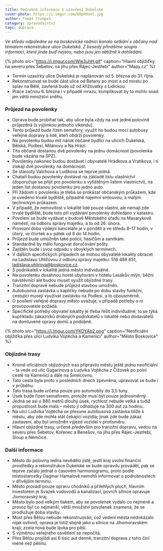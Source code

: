 ```yaml
---
title: Podrobné informace k uzavření Dukelské
cover-photo: https://i.imgur.com/68pH9sel.jpg
author: Tomáš Trumpeš
category: zpravodajství
tags: doprava
---
```


*Ve středu odpoledne se na boskovické radnici konalo setkání s občany nad tématem rekonstrukce ulice Dukelská. Z besedy přinášíme soupis informací, které jinde buď nejsou, nebo jsou jen obtížně k dohledání.*

{% photo src="https://i.imgur.com/Wle3uhH.gif" caption="Hlavní objížďky: na severu přes Šebetov, na jihu přes Rájec-Jestřebí" author="Mapy.cz" %}

* Termín uzavírky ulice Dukelská je naplánován od 5. března do 31. října.
* Rekonstruovat se bude část ulice od Betany po most a od mostu po splav na Bělé, zavřená bude už od křižovatky s Lidickou.
* Práce začnou 6. března i v případě mrazu, komplikovat by to mohlo snad jen větší množství sněhu.

### Průjezd na povolenky

* Oprava bude probíhat tak, aby ulice byla vždy na své jedné polovině průjezdná (s výjimkou jednoho víkendu).
* Tento průjezd bude řízen semafory, využít ho budou moci autobusy veřejné dopravy a lidé, kteří obdrží povolenky.
* Na povolenku budou mít nárok občané bydlící na ulicích Dukelská, Bělská, Podlesí, Milánovy a Na Hrázi.
* Tito občané dostanou dvě povolenky na jednu domácnost (povolenka bude vázána na SPZ).
* Povolenky nakonec budou dostávat i obyvatelé Hrádkova a Vratíkova, i ti získají dvě povolenky na domácnost.
* Se starosty Valchova a Ludíkova se teprve jedná.
* Chataři budou povolenky dostávat na základě listu vlastnictví (doporučuje se přijít pro povolenku s vytištěným listem vlastnictví), na jeden list dostanou povolenku pro jedno auto.
* Při žádosti o povolenku je třeba se prokázat občanským průkazem, kde je uvedeno trvalé bydliště, případně nájemní smlouvou, a malým technickým průkazem.
* V případě, že nemovitost v lokalitě lidé pouze vlastní, ale nemají zde trvalé bydliště, bude toto při vydávání povolenky dohledáno v katastru.
* Povolení se bude vydávat v budově Městského úřadu na Masarykově náměstí, na odboru správy majetku, a to od 26. února.
* Provozní doba výdejní kanceláře je v pondělí a ve středu 8–17 hodin, v úterý, ve čtvrtek a v pátek od 8 do 14 hodin.
* Průjezd bude umožněn také policii, hasičům a sanitkám.
* Standardně by mělo fungovat doručování pošty.
* Zajištěn bude i svoz odpadu v obvyklých termínech.
* V dalších specifických případech se mohou obyvatelé lokality obracet na Ladislavu Uhlířovou z odboru správy majetku: 516 488 651, <ladislava.uhlirova@boskovice.cz>.
* S podnikateli v lokalitě jedná město individuálně.
* Na povolenku dosáhnou hosté ubytovaní v hotelu Lasákův mlýn, běžní návštěvníci ale budou muset využít objízdné trasy.
* Tranzitní dopravě nebude průjezd stavbou umožněn.
* Autobusová zastávka u kapličky nebude po dobu stavby funkční, cestující musejí využívat zastávku na Podlesí, a to obousměrně.
* O posílení veřejné dopravy město uvažuje, v případě potřeby o ni provozovatele požádá.
* Specifické potřeby obyvatel lokality je třeba řešit individuálně; to se týká kupříkladu zákazníků drobných podnikatelů v lokalitě nebo dodavatelů na domluvené opravy domů a podobně.

{% photo src="https://i.imgur.com/YKDYAb2.png" caption="Neoficiální objížďka přes ulici Ludvíka Vojtěcha a Kamenici" author="Město Boskovice" %}

### Objízdné trasy

* Kromě oficiálních objízdných tras připravilo městu ještě jednu neoficiální – ta vede od ulic Gagarinova a Ludvíka Vojtěcha z Čížovek po polní cestě na Kamenici a dále na Šmelcovnu.
* Tato cesta byla proto v posledních dnech zpevněna, upravovat se bude i v průběhu.
* Tato trasa bude určena pouze pro automobily do 3,5 tuny.
* Úsek bude řízen semaforem, protože musí být pouze jednosměrný.
* Jedná se asi o 880 metrů dlouhý úsek, rychlost nebude velká a tudíž propustnost bude malá – město ji odhaduje na 300 aut za hodinu.
* Na ulici Ludvíka Vojtěcha se přesune autobusová zastávka blíže k městu, aby zde mohla stát čekající vozidla; jinak zde bude zákaz zastavení, aby byl umožněn výjezd vozidel v protisměru.
* Hlavní objízdné trasy, určené především pro tranzitní dopravu, vedou na severu přes Šebetov, Kořenec a Benešov, na jihu přes Rájec-Jestřebí, Sloup a Němčice.

### Další informace

* Město do poloviny ledna nevědělo jistě, jestli kraj uvolní finanční prostředky a rekonstrukce Dukelské se bude opravdu provádět, pak se teprve začalo jednat o časovém harmonogramu, proto podle místostarostky Dagmar Hamalové nemohli informovat o podrobnostech v dřívějším termínu.
* Město provádí pouze opravu chodníků a přilehlých ploch, hlavním investorem je Svazek vodovodů a kanalizací, povrch silnice opravuje Jiomoravský kraj.
* Město bylo pod velkým tlakem, aby se povolenek vydalo co nejméně a provoz byl co nejmenší; větší množství povolenek znamená, že se prodlužuje doba stavby.
* Most přes Bělou nebude rekonstruován, což vedení města nedokázalo nijak ovlivnit, oprava je totiž stejně jako u silnice na Jihomoravském kraji; zcela nová bude lávka pro pěší.
* S výměnou veřejného osvětlení se nepočítá.
* Přes Bělou projíždí asi 6 tisíc aut denně, tranzitní doprava z toho činí méně než pětinu.